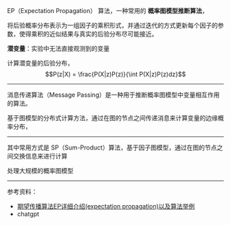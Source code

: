 

EP（Expectation Propagation） 算法，一种常用的 **概率图模型推断算法**，

将后验概率分布表示为一组因子的乘积形式，并通过迭代的方式更新每个因子的参数，使得乘积的近似结果与真实的后验分布尽可能接近。


**潜变量**：实验中无法直接观测到的变量

计算潜变量的后验分布，$$P(z|X) = \frac{P(X|z)P(z)}{\int P(X|z)P(z)dz}$$




---------

消息传递算法（Message Passing）是一种用于推断概率图模型中变量相互作用的算法。

基于图模型的分布式计算方法，通过在图的节点之间传递消息来计算变量的边缘概率分布，

---------

其中常用方式是 SP（Sum-Product）算法，基于因子图模型，通过在图的节点之间交换信息来进行计算

处理大规模的概率图模型


------------

参考资料：
- [期望传播算法EP详细介绍(expectation propagation)以及算法举例](https://zhuanlan.zhihu.com/p/55774996)
- chatgpt